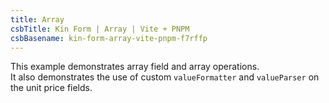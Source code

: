 ```yaml
---
title: Array
csbTitle: Kin Form | Array | Vite + PNPM
csbBasename: kin-form-array-vite-pnpm-f7rffp
---
```


This example demonstrates array field and array operations.<br/>
It also demonstrates the use of custom `valueFormatter` and `valueParser` on the unit price fields.
